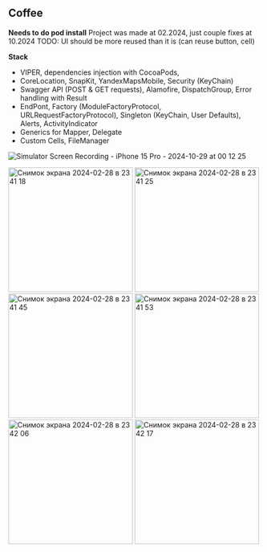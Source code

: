 ## Coffee 

**Needs to do pod install** 
Project was made at 02.2024, just couple fixes at 10.2024
TODO: UI should be more reused than it is (can reuse button, cell)

**Stack** 
- VIPER, dependencies injection with CocoaPods,
- CoreLocation, SnapKit, YandexMapsMobile, Security (KeyChain)
- Swagger API (POST & GET requests), Alamofire, DispatchGroup, Error handling with Result
- EndPont, Factory (ModuleFactoryProtocol, URLRequestFactoryProtocol), Singleton (KeyChain, User Defaults), Alerts, ActivityIndicator
- Generics for Mapper, Delegate
- Custom Cells, FileManager

![Simulator Screen Recording - iPhone 15 Pro - 2024-10-29 at 00 12 25](https://github.com/user-attachments/assets/5fe79306-8613-4cb0-bffe-9037fb533715)

<img width="248" alt="Снимок экрана 2024-02-28 в 23 41 18" src="https://github.com/user-attachments/assets/ca1837ab-8520-4558-9dc2-2514aa8aedda">

<img width="248" alt="Снимок экрана 2024-02-28 в 23 41 25" src="https://github.com/user-attachments/assets/6e1d96da-2dea-473b-8e1b-7c9c1228ddbc">

<img width="248" alt="Снимок экрана 2024-02-28 в 23 41 45" src="https://github.com/user-attachments/assets/4b4c79fa-067f-44cf-856b-6aea02261d1a">

<img width="248" alt="Снимок экрана 2024-02-28 в 23 41 53" src="https://github.com/user-attachments/assets/9c6a91a6-b8da-4352-adf4-33bb4cfecc9c">

<img width="248" alt="Снимок экрана 2024-02-28 в 23 42 06" src="https://github.com/user-attachments/assets/89c9eb89-87e1-4543-b1b6-f6a4484befaa">

<img width="248" alt="Снимок экрана 2024-02-28 в 23 42 17" src="https://github.com/user-attachments/assets/6496214e-f630-4cf3-8e49-b3ee606a9374">
